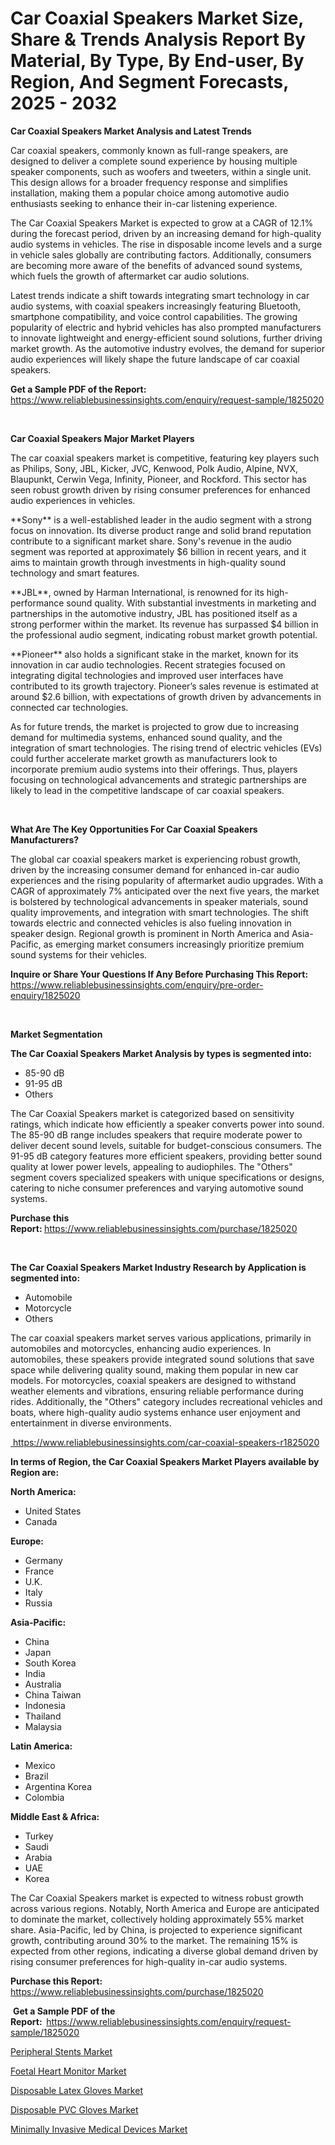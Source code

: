 <p><h1>Car Coaxial Speakers Market Size, Share & Trends Analysis Report By Material, By Type, By End-user, By Region, And Segment Forecasts, 2025 - 2032</h1></p><p><strong>Car Coaxial Speakers Market Analysis and Latest Trends</strong></p>
<p><p>Car coaxial speakers, commonly known as full-range speakers, are designed to deliver a complete sound experience by housing multiple speaker components, such as woofers and tweeters, within a single unit. This design allows for a broader frequency response and simplifies installation, making them a popular choice among automotive audio enthusiasts seeking to enhance their in-car listening experience.</p><p>The Car Coaxial Speakers Market is expected to grow at a CAGR of 12.1% during the forecast period, driven by an increasing demand for high-quality audio systems in vehicles. The rise in disposable income levels and a surge in vehicle sales globally are contributing factors. Additionally, consumers are becoming more aware of the benefits of advanced sound systems, which fuels the growth of aftermarket car audio solutions.</p><p>Latest trends indicate a shift towards integrating smart technology in car audio systems, with coaxial speakers increasingly featuring Bluetooth, smartphone compatibility, and voice control capabilities. The growing popularity of electric and hybrid vehicles has also prompted manufacturers to innovate lightweight and energy-efficient sound solutions, further driving market growth. As the automotive industry evolves, the demand for superior audio experiences will likely shape the future landscape of car coaxial speakers.</p></p>
<p><strong>Get a Sample PDF of the Report:&nbsp;</strong> <a href="https://www.reliablebusinessinsights.com/enquiry/request-sample/1825020?utm_campaign=3347&utm_medium=2&utm_source=Github&utm_content=ia&utm_term=09042025&utm_id=car-coaxial-speakers">https://www.reliablebusinessinsights.com/enquiry/request-sample/1825020</a></p>
<p>&nbsp;</p>
<p><strong>Car Coaxial Speakers Major Market Players</strong></p>
<p><p>The car coaxial speakers market is competitive, featuring key players such as Philips, Sony, JBL, Kicker, JVC, Kenwood, Polk Audio, Alpine, NVX, Blaupunkt, Cerwin Vega, Infinity, Pioneer, and Rockford. This sector has seen robust growth driven by rising consumer preferences for enhanced audio experiences in vehicles.</p><p>**Sony** is a well-established leader in the audio segment with a strong focus on innovation. Its diverse product range and solid brand reputation contribute to a significant market share. Sony's revenue in the audio segment was reported at approximately $6 billion in recent years, and it aims to maintain growth through investments in high-quality sound technology and smart features.</p><p>**JBL**, owned by Harman International, is renowned for its high-performance sound quality. With substantial investments in marketing and partnerships in the automotive industry, JBL has positioned itself as a strong performer within the market. Its revenue has surpassed $4 billion in the professional audio segment, indicating robust market growth potential.</p><p>**Pioneer** also holds a significant stake in the market, known for its innovation in car audio technologies. Recent strategies focused on integrating digital technologies and improved user interfaces have contributed to its growth trajectory. Pioneer’s sales revenue is estimated at around $2.6 billion, with expectations of growth driven by advancements in connected car technologies.</p><p>As for future trends, the market is projected to grow due to increasing demand for multimedia systems, enhanced sound quality, and the integration of smart technologies. The rising trend of electric vehicles (EVs) could further accelerate market growth as manufacturers look to incorporate premium audio systems into their offerings. Thus, players focusing on technological advancements and strategic partnerships are likely to lead in the competitive landscape of car coaxial speakers.</p></p>
<p>&nbsp;</p>
<p><strong>What Are The Key Opportunities For Car Coaxial Speakers Manufacturers?</strong></p>
<p><p>The global car coaxial speakers market is experiencing robust growth, driven by the increasing consumer demand for enhanced in-car audio experiences and the rising popularity of aftermarket audio upgrades. With a CAGR of approximately 7% anticipated over the next five years, the market is bolstered by technological advancements in speaker materials, sound quality improvements, and integration with smart technologies. The shift towards electric and connected vehicles is also fueling innovation in speaker design. Regional growth is prominent in North America and Asia-Pacific, as emerging market consumers increasingly prioritize premium sound systems for their vehicles.</p></p>
<p><strong>Inquire or Share Your Questions If Any Before Purchasing This Report:</strong> <a href="https://www.reliablebusinessinsights.com/enquiry/pre-order-enquiry/1825020?utm_campaign=3347&utm_medium=2&utm_source=Github&utm_content=ia&utm_term=09042025&utm_id=car-coaxial-speakers">https://www.reliablebusinessinsights.com/enquiry/pre-order-enquiry/1825020</a></p>
<p>&nbsp;</p>
<p><strong>Market Segmentation</strong></p>
<p><strong>The Car Coaxial Speakers Market Analysis by types is segmented into:</strong></p>
<p><ul><li>85-90 dB</li><li>91-95 dB</li><li>Others</li></ul></p>
<p><p>The Car Coaxial Speakers market is categorized based on sensitivity ratings, which indicate how efficiently a speaker converts power into sound. The 85-90 dB range includes speakers that require moderate power to deliver decent sound levels, suitable for budget-conscious consumers. The 91-95 dB category features more efficient speakers, providing better sound quality at lower power levels, appealing to audiophiles. The "Others" segment covers specialized speakers with unique specifications or designs, catering to niche consumer preferences and varying automotive sound systems.</p></p>
<p><strong>Purchase this Report:&nbsp;</strong><a href="https://www.reliablebusinessinsights.com/purchase/1825020?utm_campaign=3347&utm_medium=2&utm_source=Github&utm_content=ia&utm_term=09042025&utm_id=car-coaxial-speakers">https://www.reliablebusinessinsights.com/purchase/1825020</a></p>
<p>&nbsp;</p>
<p><strong>The Car Coaxial Speakers Market Industry Research by Application is segmented into:</strong></p>
<p><ul><li>Automobile</li><li>Motorcycle</li><li>Others</li></ul></p>
<p><p>The car coaxial speakers market serves various applications, primarily in automobiles and motorcycles, enhancing audio experiences. In automobiles, these speakers provide integrated sound solutions that save space while delivering quality sound, making them popular in new car models. For motorcycles, coaxial speakers are designed to withstand weather elements and vibrations, ensuring reliable performance during rides. Additionally, the "Others" category includes recreational vehicles and boats, where high-quality audio systems enhance user enjoyment and entertainment in diverse environments.</p></p>
<p><a href="https://www.reliablebusinessinsights.com/car-coaxial-speakers-r1825020?utm_campaign=3347&utm_medium=2&utm_source=Github&utm_content=ia&utm_term=09042025&utm_id=car-coaxial-speakers">&nbsp;https://www.reliablebusinessinsights.com/car-coaxial-speakers-r1825020</a></p>
<p><strong>In terms of Region, the Car Coaxial Speakers Market Players available by Region are:</strong></p>
<p>
    <p> <strong> North America: </strong>
        <ul>
            <li>United States</li>
            <li>Canada</li>
        </ul>
        </p> 
    <p> <strong> Europe: </strong>
        <ul>
            <li>Germany</li>
            <li>France</li>
            <li>U.K.</li>
            <li>Italy</li>
            <li>Russia</li>
        </ul>
        </p> 
    <p> <strong> Asia-Pacific: </strong>
        <ul>
            <li>China</li>
            <li>Japan</li>
            <li>South Korea</li>
            <li>India</li>
            <li>Australia</li>
            <li>China Taiwan</li>
            <li>Indonesia</li>
            <li>Thailand</li>
            <li>Malaysia</li>
        </ul>
        </p> 
    <p> <strong> Latin America: </strong>
        <ul>
            <li>Mexico</li>
            <li>Brazil</li>
            <li>Argentina Korea</li>
            <li>Colombia</li>
        </ul>
        </p> 
    <p> <strong> Middle East & Africa: </strong>
        <ul>
            <li>Turkey</li>
            <li>Saudi</li>
            <li>Arabia</li>
            <li>UAE</li>
            <li>Korea</li>
        </ul>
    </p>
    </p>
<p><p>The Car Coaxial Speakers market is expected to witness robust growth across various regions. Notably, North America and Europe are anticipated to dominate the market, collectively holding approximately 55% market share. Asia-Pacific, led by China, is projected to experience significant growth, contributing around 30% to the market. The remaining 15% is expected from other regions, indicating a diverse global demand driven by rising consumer preferences for high-quality in-car audio systems.</p></p>
<p><strong>Purchase this Report: </strong><a href="https://www.reliablebusinessinsights.com/purchase/1825020?utm_campaign=3347&utm_medium=2&utm_source=Github&utm_content=ia&utm_term=09042025&utm_id=car-coaxial-speakers">https://www.reliablebusinessinsights.com/purchase/1825020</a></p>
<p>&nbsp;<strong>Get a Sample PDF of the Report:&nbsp;&nbsp;</strong><a href="https://www.reliablebusinessinsights.com/enquiry/request-sample/1825020?utm_campaign=3347&utm_medium=2&utm_source=Github&utm_content=ia&utm_term=09042025&utm_id=car-coaxial-speakers">https://www.reliablebusinessinsights.com/enquiry/request-sample/1825020</a></p>
<p><strong></strong></p>
<p><p><a href="https://www.linkedin.com/pulse/marketsize2025-2032withcagrof98factorsinfluencinggrowt-cddyc?utm_campaign=3347&utm_medium=2&utm_source=Github&utm_content=ia&utm_term=09042025&utm_id=car-coaxial-speakers">Peripheral Stents Market</a></p><p><a href="https://www.linkedin.com/pulse/market-analysis-foetal-heart-monitor-markets-6-cagr-forecast-c1zdc?utm_campaign=3347&utm_medium=2&utm_source=Github&utm_content=ia&utm_term=09042025&utm_id=car-coaxial-speakers">Foetal Heart Monitor Market</a></p><p><a href="https://www.linkedin.com/pulse/in-depth-disposable-latex-gloves-market-research-comprehensive-deu8c?utm_campaign=3347&utm_medium=2&utm_source=Github&utm_content=ia&utm_term=09042025&utm_id=car-coaxial-speakers">Disposable Latex Gloves Market</a></p><p><a href="https://www.linkedin.com/pulse/revenue-analysis-growth-forecast-disposable-pvc-gloves-p0nsf?utm_campaign=3347&utm_medium=2&utm_source=Github&utm_content=ia&utm_term=09042025&utm_id=car-coaxial-speakers">Disposable PVC Gloves Market</a></p><p><a href="https://www.linkedin.com/pulse/minimally-invasive-medical-devices-market-size-expansion-forecast-culbc?utm_campaign=3347&utm_medium=2&utm_source=Github&utm_content=ia&utm_term=09042025&utm_id=car-coaxial-speakers">Minimally Invasive Medical Devices Market</a></p></p>